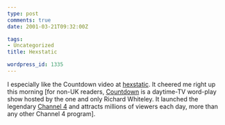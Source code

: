 ```yaml
---
type: post
comments: true
date: 2001-03-21T09:32:00Z

tags:
- Uncategorized
title: Hexstatic

wordpress_id: 1335
---
```


I especially like the Countdown video at [hexstatic](http://www.hexstatic.co.uk/). It cheered me right up this morning [for non-UK readers, [Countdown](http://www.channel4.co.uk/entertainment/countdown/) is a daytime-TV word-play show hosted by the one and only Richard Whiteley. It launched the legendary [Channel 4](http://www.channel4.com) and attracts millions of viewers each day, more than any other Channel 4 program].
